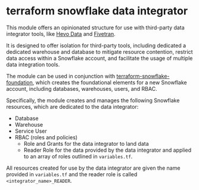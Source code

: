 # terraform snowflake data integrator

This module offers an opinionated structure for use with third-party data integrator tools, like [Hevo Data](https://hevodata.com/) and [Fivetran](https://www.fivetran.com/).

It is designed to offer isolation for third-party tools, including dedicated a dedicated warehouse and database to mitigate resource contention, restrict data access within a Snowflake account, and facilitate the usage of multiple data integration tools.

The module can be used in conjunction with [terraform-snowflake-foundation](https://github.com/GlueOps/terraform-snowflake-foundation), which creates the foundational elements for a new Snowflake account, including databases, warehouses, users, and RBAC.

Specifically, the module creates and manages the following Snowflake resources, which are dedicated to the data integrator:
 * Database
 * Warehouse
 * Service User
 * RBAC (roles and policies)
   * Role and Grants for the data integrator to land data
   * Reader Role for the data provided by the data integrator and applied to an array of roles outlined in `variables.tf`.

All resources created for use by the data integrator are given the name provided in `variables.tf` and the reader role is called `<integrator_name>_READER`.
